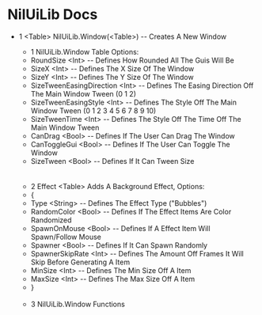 # NilUiLib Docs


- 1 \<Table\> NilUiLib.Window(\<Table\>) -- Creates A New Window

  * 1 NilUiLib.Window Table Options:

  - RoundSize \<Int\> -- Defines How Rounded All The Guis Will Be
  - SizeX \<Int\> -- Defines The X Size Of The Window
  - SizeY \<Int\> -- Defines The Y Size Of The Window
  - SizeTweenEasingDirection \<Int\> -- Defines The Easing Direction Off The Main Window Tween (0 1 2)
  - SizeTweenEasingStyle \<Int\> -- Defines The Style Off The Main Window Tween (0 1 2 3 4 5 6 7 8 9 10)
  - SizeTweenTime \<Int\> -- Defines The Style Off The Time Off The Main Window Tween
  - CanDrag \<Bool\> -- Defines If The User Can Drag The Window
  - CanToggleGui \<Bool\> -- Defines If The User Can Toggle The Window
  - SizeTween \<Bool\> -- Defines If It Can Tween Size
  <br/>
  <br/>
  
  
  * 2 Effect \<Table\> Adds A Background Effect, Options:
  - {
  - Type \<String\> -- Defines The Effect Type ("Bubbles")
  - RandomColor \<Bool\> -- Defines If The Effect Items Are Color Randomized
  - SpawnOnMouse \<Bool\> -- Defines If A Effect Item Will Spawn/Follow Mouse
  - Spawner \<Bool\> -- Defines If It Can Spawn Randomly
  - SpawnerSkipRate \<Int\> -- Defines The Amount Off Frames It Will Skip Before Generating A Item 
  - MinSize \<Int\> -- Defines The Min Size Off A Item
  - MaxSize \<Int\> -- Defines The Max Size Off A Item
  - }
  <br/>
  
  * 3 NilUiLib.Window Functions
  
